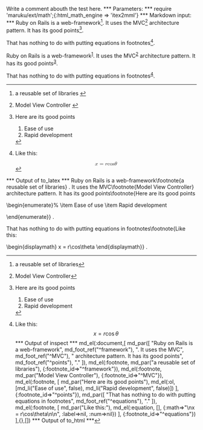 Write a comment abouth the test here.
*** Parameters: ***
require 'maruku/ext/math';{:html_math_engine => 'itex2mml'}
*** Markdown input: ***
Ruby on Rails is a web-framework[^framework]. It uses the MVC[^MVC] architecture pattern. It has its good points[^points].

[^framework]: a reusable set of libraries
[^MVC]: Model View Controller
[^points]: Here are its good points
     1. Ease of use
     2. Rapid development

That has nothing to do with putting equations in footnotes[^equations].

[^equations]: Like this:
$$
  x = r\cos\theta
$$
*** Output of inspect ***
md_el(:document,[
	md_par([
		"Ruby on Rails is a web-framework",
		md_foot_ref("^framework"),
		". It uses the MVC",
		md_foot_ref("^MVC"),
		" architecture pattern. It has its good points",
		md_foot_ref("^points"),
		"."
	]),
	md_el(:footnote, md_par("a reusable set of libraries"), {:footnote_id=>"^framework"}),
	md_el(:footnote, md_par("Model View Controller"), {:footnote_id=>"^MVC"}),
	md_el(:footnote, [
		md_par("Here are its good points"),
		md_el(:ol, [md_li("Ease of use", false), md_li("Rapid development", false)])
		], {:footnote_id=>"^points"}),
	md_par([
		"That has nothing to do with putting equations in footnotes",
		md_foot_ref("^equations"),
		"."
		]),
	md_el(:footnote, [
		md_par("Like this:"),
		md_el(:equation, [], {:math=>"\nx = r\\cos\\theta\n\n", :label=>nil, :num=>nil})
		], {:footnote_id=>"^equations"})
],{},[])
*** Output of to_html ***
<p>Ruby on Rails is a web-framework<sup id="fnref:1"><a href="#fn:1" rel="footnote">1</a></sup>. It uses the MVC<sup id="fnref:2"><a href="#fn:2" rel="footnote">2</a></sup> architecture pattern. It has its good points<sup id="fnref:3"><a href="#fn:3" rel="footnote">3</a></sup>.</p>

<p>That has nothing to do with putting equations in footnotes<sup id="fnref:4"><a href="#fn:4" rel="footnote">4</a></sup>.</p>
<div class="footnotes"><hr /><ol><li id="fn:1">
<p>a reusable set of libraries <a href="#fnref:1" rev="footnote">↩</a></p>
</li><li id="fn:2">
<p>Model View Controller <a href="#fnref:2" rev="footnote">↩</a></p>
</li><li id="fn:3">
<p>Here are its good points</p>

<ol>
<li>Ease of use</li>

<li>Rapid development</li>
</ol>
<a href="#fnref:3" rev="footnote">↩</a></li><li id="fn:4">
<p>Like this:</p>
<div class="maruku-equation"><math xmlns="http://www.w3.org/1998/Math/MathML" display="block" class="maruku-mathml"><mi>x</mi><mo>=</mo><mi>r</mi><mi>cos</mi><mi>θ</mi></math></div><a href="#fnref:4" rev="footnote">↩</a></li></ol></div>
*** Output of to_latex ***
Ruby on Rails is a web-framework\footnote{a reusable set of libraries} . It uses the MVC\footnote{Model View Controller}  architecture pattern. It has its good points\footnote{Here are its good points

\begin{enumerate}%
\item Ease of use
\item Rapid development

\end{enumerate}} .

That has nothing to do with putting equations in footnotes\footnote{Like this:

\begin{displaymath}
x = r\cos\theta
\end{displaymath}} .